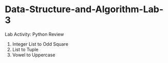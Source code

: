 # Data-Structure-and-Algorithm-Lab-3

Lab Activity: Python Review
1. Integer List to Odd Square
2. List to Tuple
3. Vowel to Uppercase
